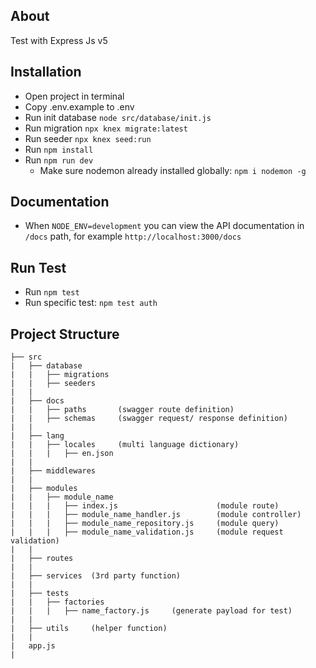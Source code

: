 ## About ##
Test with Express Js v5

## Installation ##
* Open project in terminal
* Copy .env.example to .env
* Run init database `node src/database/init.js`
* Run migration `npx knex migrate:latest`
* Run seeder `npx knex seed:run`
* Run `npm install`
* Run `npm run dev`
    * Make sure nodemon already installed globally: `npm i nodemon -g`

## Documentation ##
* When `NODE_ENV=development` you can view the API documentation in `/docs` path, for example `http://localhost:3000/docs`

## Run Test ##
* Run `npm test`
* Run specific test: `npm test auth`

## Project Structure ##
```
├── src
|   ├── database
|   |   ├── migrations
|   |   ├── seeders
|   |
|   ├── docs
|   |   ├── paths       (swagger route definition)
|   |   ├── schemas     (swagger request/ response definition)
|   |
|   ├── lang
|   |   ├── locales     (multi language dictionary)
|   |   |	├── en.json
|   |
|   ├── middlewares
|   |
|   ├── modules
|   |   ├── module_name
|   |   |   ├── index.js                      (module route)
|   |   |   ├── module_name_handler.js        (module controller)
|   |   |   ├── module_name_repository.js     (module query)
|   |   |   ├── module_name_validation.js     (module request validation)
|   |
|   ├── routes
|   |
|   ├── services  (3rd party function)
|   |
|   ├── tests
|   |   ├── factories
|   |   |   ├── name_factory.js     (generate payload for test)
|   |
|   ├── utils     (helper function)
|   |
|   app.js
|
```
